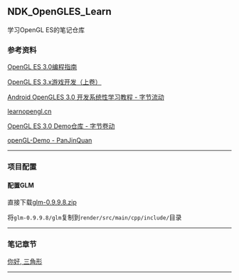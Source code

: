 ## NDK_OpenGLES_Learn

学习OpenGL ES的笔记仓库

### 参考资料

[OpenGL ES 3.0编程指南](https://book.douban.com/subject/26414014)

[OpenGL ES 3.x游戏开发（上卷）](https://book.douban.com/subject/27104696/)

[Android OpenGLES 3.0 开发系统性学习教程 - 字节流动](https://github.com/githubhaohao/NDK_OpenGLES_3_0)

[learnopengl.cn](https://learnopengl-cn.github.io/)

[OpenGL ES 3.0 Demo仓库 - 字节卷动](https://github.com/ouyangpeng/OpenGLESDemo)

[openGL-Demo - PanJinQuan](https://github.com/PanJinquan/openGL-Demo)

---

### 项目配置

#### 配置GLM

直接下载[glm-0.9.9.8.zip](https://github.com/g-truc/glm/releases/download/0.9.9.8/glm-0.9.9.8.zip)

将`glm-0.9.9.8/glm`复制到`render/src/main/cpp/include/`目录

---

### 笔记章节

[你好, 三角形](doc/001-HelloTriangle.md)

---